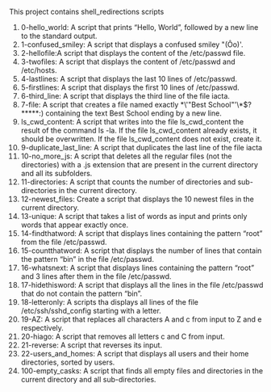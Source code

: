 This project contains shell_redirections scripts

1. 0-hello_world: A script that prints “Hello, World”, followed by a new line to the standard output.
2. 1-confused_smiley: A script that displays a confused smiley "(Ôo)'.
3. 2-hellofile:A script that displays the content of the /etc/passwd file.
4. 3-twofiles: A script that displays the content of /etc/passwd and /etc/hosts.
5. 4-lastlines: A script that displays the last 10 lines of /etc/passwd.
6. 5-firstlines: A script that displays the first 10 lines of /etc/passwd.
7. 6-third_line: A script that displays the third line of the file iacta.
8. 7-file: A script that creates a file named exactly \*\\'"Best School"\'\\*$\?\*\*\*\*\*:) containing the text Best School ending by a new line.
9. ls_cwd_content: A script that writes into the file ls_cwd_content the result of the command ls -la. If the file ls_cwd_content already exists, it should be overwritten. If the file ls_cwd_content does not exist, create it.
10. 9-duplicate_last_line: A script that duplicates the last line of the file iacta
11.  10-no_more_js: A script that deletes all the regular files (not the directories) with a .js extension that are present in the current directory and all its subfolders.
12. 11-directories: A script that counts the number of directories and sub-directories in the current directory.
13. 12-newest_files: Create a script that displays the 10 newest files in the current directory.
14. 13-unique: A script that takes a list of words as input and prints only words that appear exactly once.
15. 14-findthatword: A script that displays lines containing the pattern “root” from the file /etc/passwd.
16. 15-countthatword: A script that displays the number of lines that contain the pattern “bin” in the file /etc/passwd.
17. 16-whatsnext: A script that displays lines containing the pattern “root” and 3 lines after them in the file /etc/passwd.
18. 17-hidethisword: A script that displays all the lines in the file /etc/passwd that do not contain the pattern “bin”.
19. 18-letteronly: A scripts tha displays all lines of the file /etc/ssh/sshd_config starting with a letter.
20. 19-AZ: A script that replaces all characters A and c from input to Z and e respectively.
21. 20-hiago: A script that removes all letters c and C from input.
22. 21-reverse: A script that reverses its input.
23. 22-users_and_homes: A script that displays all users and their home directories, sorted by users.
24. 100-empty_casks: A script that finds all empty files and directories in the current directory and all sub-directories. 
